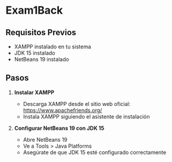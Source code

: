 # Exam1Back

## Requisitos Previos

- XAMPP instalado en tu sistema
- JDK 15 instalado
- NetBeans 19 instalado


## Pasos

1. **Instalar XAMPP**
   - Descarga XAMPP desde el sitio web oficial: https://www.apachefriends.org/
   - Instala XAMPP siguiendo el asistente de instalación

2. **Configurar NetBeans 19 con JDK 15**
   - Abre NetBeans 19
   - Ve a Tools > Java Platforms
   - Asegúrate de que JDK 15 esté configurado correctamente

